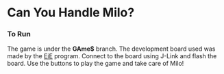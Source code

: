 # Can You Handle Milo?
### To Run
The game is under the **GAme$** branch. The development board used was made by the [EiE](https://embeddedinembedded.com/hardware/) program. 
Connect to the board using J-Link and flash the board. Use the buttons to play the game and take care of Milo!

